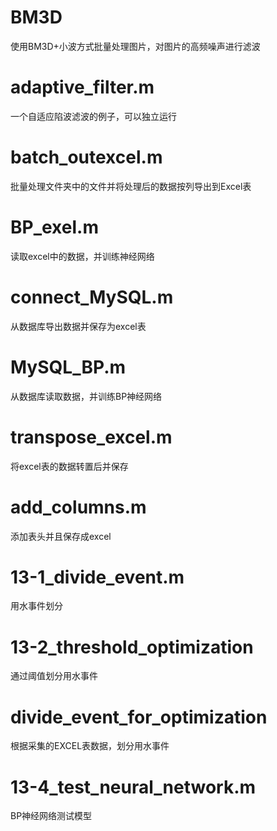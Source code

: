 # BM3D
使用BM3D+小波方式批量处理图片，对图片的高频噪声进行滤波

# adaptive_filter.m
一个自适应陷波滤波的例子，可以独立运行

# batch_outexcel.m
批量处理文件夹中的文件并将处理后的数据按列导出到Excel表

# BP_exel.m
读取excel中的数据，并训练神经网络

# connect_MySQL.m
从数据库导出数据并保存为excel表

# MySQL_BP.m
从数据库读取数据，并训练BP神经网络

# transpose_excel.m
将excel表的数据转置后并保存

# add_columns.m
添加表头并且保存成excel

# 13-1_divide_event.m
用水事件划分

# 13-2_threshold_optimization
通过阈值划分用水事件

# divide_event_for_optimization
根据采集的EXCEL表数据，划分用水事件

# 13-4_test_neural_network.m
BP神经网络测试模型
